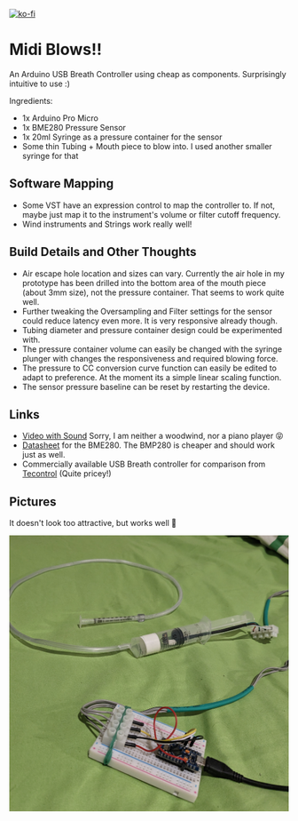 [![ko-fi](https://ko-fi.com/img/githubbutton_sm.svg)](https://ko-fi.com/S6S8SP865)

# Midi Blows!!

An Arduino USB Breath Controller using cheap as components. Surprisingly intuitive to use :)

Ingredients:

- 1x Arduino Pro Micro
- 1x BME280 Pressure Sensor
- 1x 20ml Syringe as a pressure container for the sensor
- Some thin Tubing + Mouth piece to blow into. I used another smaller syringe for that

## Software Mapping

- Some VST have an expression control to map the controller to. If not, maybe just map it to the instrument's volume or filter cutoff frequency.
- Wind instruments and Strings work really well!

## Build Details and Other Thoughts

- Air escape hole location and sizes can vary. Currently the air hole in my prototype has been drilled into the bottom area of the mouth piece (about 3mm size), not the pressure container. That seems to work quite well.
- Further tweaking the Oversampling and Filter settings for the sensor could reduce latency even more. It is very responsive already though.
- Tubing diameter and pressure container design could be experimented with.
- The pressure container volume can easily be changed with the syringe plunger with changes the responsiveness and required blowing force.
- The pressure to CC conversion curve function can easily be edited to adapt to preference. At the moment its a simple linear scaling function.
- The sensor pressure baseline can be reset by restarting the device.

## Links

- [Video with Sound](https://youtu.be/7HZMLERt6Gc) Sorry, I am neither a woodwind, nor a piano player 😝
- [Datasheet](https://www.bosch-sensortec.com/products/environmental-sensors/humidity-sensors-bme280/#documents) for the BME280. The BMP280 is cheaper and should work just as well.
- Commercially available USB Breath controller for comparison from [Tecontrol](https://www.tecontrol.se/products/usb-midi-breath-controller) (Quite pricey!)

## Pictures

It doesn't look too attractive, but works well 🤷

![current_version](./midi_blows_pic.jpg)
